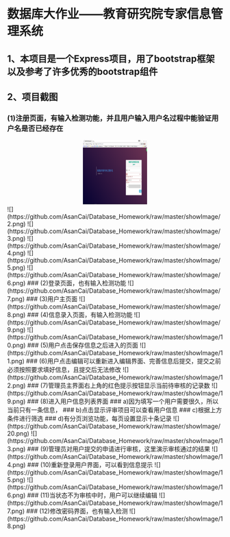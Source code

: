 # 数据库大作业——教育研究院专家信息管理系统

## 1、本项目是一个Express项目，用了bootstrap框架以及参考了许多优秀的bootstrap组件
## 2、项目截图
### (1)注册页面，有输入检测功能，并且用户输入用户名过程中能验证用户名是否已经存在
<div align=center><img width="150" height="150" src="https://github.com/AsanCai/Database_Homework/raw/master/showImage/1.png"/></div>
![](https://github.com/AsanCai/Database_Homework/raw/master/showImage/2.png)
![](https://github.com/AsanCai/Database_Homework/raw/master/showImage/3.png)
![](https://github.com/AsanCai/Database_Homework/raw/master/showImage/4.png)
![](https://github.com/AsanCai/Database_Homework/raw/master/showImage/5.png)
![](https://github.com/AsanCai/Database_Homework/raw/master/showImage/6.png)
### (2)登录页面，也有输入检测功能
![](https://github.com/AsanCai/Database_Homework/raw/master/showImage/7.png)
### (3)用户主页面
![](https://github.com/AsanCai/Database_Homework/raw/master/showImage/8.png)
### (4)信息录入页面，有输入检测功能
![](https://github.com/AsanCai/Database_Homework/raw/master/showImage/9.png)
![](https://github.com/AsanCai/Database_Homework/raw/master/showImage/10.png)
### (5)用户点击保存信息之后进入的页面
![](https://github.com/AsanCai/Database_Homework/raw/master/showImage/11.png)
### (6)用户点击编辑可以重新进入编辑界面、完善信息后提交，提交之前必须按照要求填好信息，且提交后无法修改
![](https://github.com/AsanCai/Database_Homework/raw/master/showImage/12.png)
### (7)管理员主界面右上角的红色提示按钮显示当前待审核的记录数
![](https://github.com/AsanCai/Database_Homework/raw/master/showImage/19.png)
### (8)进入用户信息列表界面
### a)因为填写一个用户需要很久，所以当前只有一条信息，
### b)点击显示评审项目可以查看用户信息
### c)根据上方条件进行筛选
### d)有分页浏览功能，每页设置显示十条记录
![](https://github.com/AsanCai/Database_Homework/raw/master/showImage/20.png)
![](https://github.com/AsanCai/Database_Homework/raw/master/showImage/13.png)
### (9)管理员对用户提交的申请进行审核，这里演示审核通过的结果
![](https://github.com/AsanCai/Database_Homework/raw/master/showImage/14.png)
### (10)重新登录用户界面，可以看到信息提示
![](https://github.com/AsanCai/Database_Homework/raw/master/showImage/15.png)
![](https://github.com/AsanCai/Database_Homework/raw/master/showImage/16.png)
### (11)当状态不为审核中时，用户可以继续编辑
![](https://github.com/AsanCai/Database_Homework/raw/master/showImage/17.png)
### (12)修改密码界面，也有输入检测
![](https://github.com/AsanCai/Database_Homework/raw/master/showImage/18.png)
